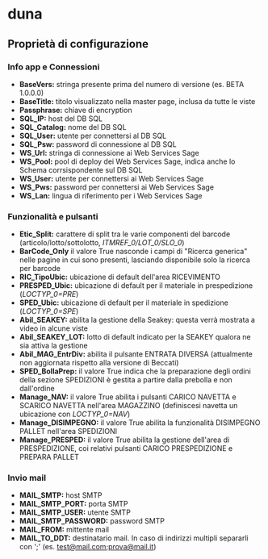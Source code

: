 # duna

## Proprietà di configurazione

### Info app e Connessioni

- **BaseVers:** stringa presente prima del numero di versione (es. BETA 1.0.0.0) 
- **BaseTitle:** titolo visualizzato nella master page, inclusa da tutte le viste
- **Passphrase:** chiave di encryption
- **SQL_IP:** host del DB SQL
- **SQL_Catalog:** nome del DB SQL
- **SQL_User:** utente per connettersi al DB SQL
- **SQL_Psw:** password di connessione al DB SQL
- **WS_Url:** stringa di connessione ai Web Services Sage
- **WS_Pool:** pool di deploy dei Web Services Sage, indica anche lo Schema corrsispondente sul DB SQL
- **WS_User:** utente per connettersi ai Web Services Sage
- **WS_Pws:** password per connettersi ai Web Services Sage
- **WS_Lan:** lingua di riferimento per i Web Services Sage

### Funzionalità e pulsanti

- **Etic_Split:** carattere di split tra le varie componenti del barcode (articolo/lotto/sottolotto, *ITMREF_0/LOT_0/SLO_0*)
- **BarCode_Only** il valore True nasconde i campi di "Ricerca generica" nelle pagine in cui sono presenti, lasciando disponibile solo la ricerca per barcode 
- **RIC_TipoUbic:** ubicazione di default dell'area RICEVIMENTO
- **PRESPED_Ubic:** ubicazione di default per il materiale in prespedizione (*LOCTYP_0=PRE*)
- **SPED_Ubic:** ubicazione di default per il materiale in spedizione (*LOCTYP_0=SPE*)
- **Abil_SEAKEY:** abilita la gestione della Seakey: questa verrà mostrata a video in alcune viste
- **Abil_SEAKEY_LOT:** lotto di default indicato per la SEAKEY qualora ne sia attiva la gestione
- **Abil_MAG_EntrDiv:** abilita il pulsante ENTRATA DIVERSA (attualmente non aggiornata rispetto alla versione di Beccati)
- **SPED_BollaPrep:** il valore True indica che la preparazione degli ordini della sezione SPEDIZIONI è gestita a partire dalla prebolla e non dall'ordine
- **Manage_NAV:** il valore True abilita i pulsanti CARICO NAVETTA e SCARICO NAVETTA nell'area MAGAZZINO (definiscesi navetta un ubicazione con *LOCTYP_0=NAV*)
- **Manage_DISIMPEGNO:** il valore True abilita la funzionalità DISIMPEGNO PALLET nell'area SPEDIZIONI
- **Manage_PRESPED:** il valore True abilita la gestione dell'area di PRESPEDIZIONE, coi relativi pulsanti CARICO PRESPEDIZIONE e PREPARA PALLET

### Invio mail 

- **MAIL_SMTP:** host SMTP
- **MAIL_SMTP_PORT:** porta SMTP
- **MAIL_SMTP_USER:** utente SMTP
- **MAIL_SMTP_PASSWORD:** password SMTP
- **MAIL_FROM:** mittente mail
- **MAIL_TO_DDT:** destinatario mail. In caso di indirizzi multipli separarli con ';' (es. test@mail.com;prova@mail.it)
